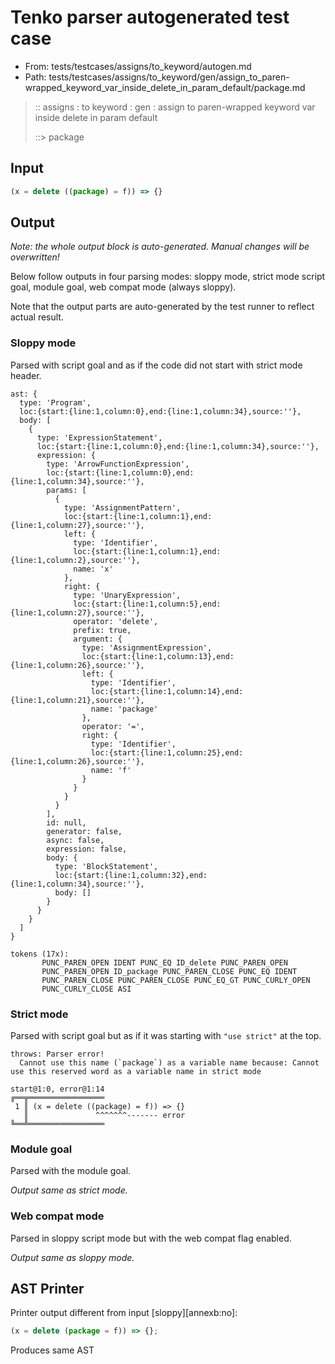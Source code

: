 # Tenko parser autogenerated test case

- From: tests/testcases/assigns/to_keyword/autogen.md
- Path: tests/testcases/assigns/to_keyword/gen/assign_to_paren-wrapped_keyword_var_inside_delete_in_param_default/package.md

> :: assigns : to keyword : gen : assign to paren-wrapped keyword var inside delete in param default
>
> ::> package

## Input


`````js
(x = delete ((package) = f)) => {}
`````

## Output

_Note: the whole output block is auto-generated. Manual changes will be overwritten!_

Below follow outputs in four parsing modes: sloppy mode, strict mode script goal, module goal, web compat mode (always sloppy).

Note that the output parts are auto-generated by the test runner to reflect actual result.

### Sloppy mode

Parsed with script goal and as if the code did not start with strict mode header.

`````
ast: {
  type: 'Program',
  loc:{start:{line:1,column:0},end:{line:1,column:34},source:''},
  body: [
    {
      type: 'ExpressionStatement',
      loc:{start:{line:1,column:0},end:{line:1,column:34},source:''},
      expression: {
        type: 'ArrowFunctionExpression',
        loc:{start:{line:1,column:0},end:{line:1,column:34},source:''},
        params: [
          {
            type: 'AssignmentPattern',
            loc:{start:{line:1,column:1},end:{line:1,column:27},source:''},
            left: {
              type: 'Identifier',
              loc:{start:{line:1,column:1},end:{line:1,column:2},source:''},
              name: 'x'
            },
            right: {
              type: 'UnaryExpression',
              loc:{start:{line:1,column:5},end:{line:1,column:27},source:''},
              operator: 'delete',
              prefix: true,
              argument: {
                type: 'AssignmentExpression',
                loc:{start:{line:1,column:13},end:{line:1,column:26},source:''},
                left: {
                  type: 'Identifier',
                  loc:{start:{line:1,column:14},end:{line:1,column:21},source:''},
                  name: 'package'
                },
                operator: '=',
                right: {
                  type: 'Identifier',
                  loc:{start:{line:1,column:25},end:{line:1,column:26},source:''},
                  name: 'f'
                }
              }
            }
          }
        ],
        id: null,
        generator: false,
        async: false,
        expression: false,
        body: {
          type: 'BlockStatement',
          loc:{start:{line:1,column:32},end:{line:1,column:34},source:''},
          body: []
        }
      }
    }
  ]
}

tokens (17x):
       PUNC_PAREN_OPEN IDENT PUNC_EQ ID_delete PUNC_PAREN_OPEN
       PUNC_PAREN_OPEN ID_package PUNC_PAREN_CLOSE PUNC_EQ IDENT
       PUNC_PAREN_CLOSE PUNC_PAREN_CLOSE PUNC_EQ_GT PUNC_CURLY_OPEN
       PUNC_CURLY_CLOSE ASI
`````

### Strict mode

Parsed with script goal but as if it was starting with `"use strict"` at the top.

`````
throws: Parser error!
  Cannot use this name (`package`) as a variable name because: Cannot use this reserved word as a variable name in strict mode

start@1:0, error@1:14
╔══╦═════════════════
 1 ║ (x = delete ((package) = f)) => {}
   ║               ^^^^^^^------- error
╚══╩═════════════════

`````


### Module goal

Parsed with the module goal.

_Output same as strict mode._

### Web compat mode

Parsed in sloppy script mode but with the web compat flag enabled.

_Output same as sloppy mode._

## AST Printer

Printer output different from input [sloppy][annexb:no]:

````js
(x = delete (package = f)) => {};
````

Produces same AST
